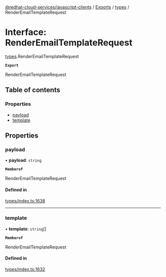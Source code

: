 [@redhat-cloud-services/javascript-clients](../README.md) / [Exports](../modules.md) / [types](../modules/types.md) / RenderEmailTemplateRequest

# Interface: RenderEmailTemplateRequest

[types](../modules/types.md).RenderEmailTemplateRequest

**`Export`**

RenderEmailTemplateRequest

## Table of contents

### Properties

- [payload](types.RenderEmailTemplateRequest.md#payload)
- [template](types.RenderEmailTemplateRequest.md#template)

## Properties

### payload

• **payload**: `string`

**`Memberof`**

RenderEmailTemplateRequest

#### Defined in

[types/index.ts:1638](https://github.com/RedHatInsights/javascript-clients/blob/main/packages/integrations/types/index.ts#L1638)

___

### template

• **template**: `string`[]

**`Memberof`**

RenderEmailTemplateRequest

#### Defined in

[types/index.ts:1632](https://github.com/RedHatInsights/javascript-clients/blob/main/packages/integrations/types/index.ts#L1632)
